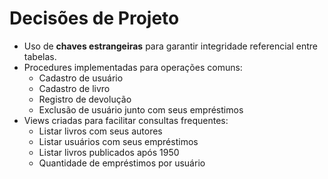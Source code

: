 # Decisões de Projeto

- Uso de **chaves estrangeiras** para garantir integridade referencial entre tabelas.
- Procedures implementadas para operações comuns:
  - Cadastro de usuário
  - Cadastro de livro
  - Registro de devolução
  - Exclusão de usuário junto com seus empréstimos
- Views criadas para facilitar consultas frequentes:
  - Listar livros com seus autores
  - Listar usuários com seus empréstimos
  - Listar livros publicados após 1950
  - Quantidade de empréstimos por usuário
